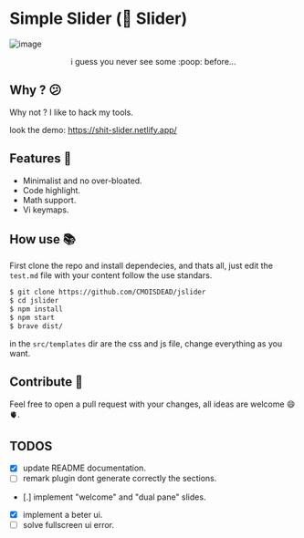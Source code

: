 # Simple Slider (💩 Slider)

![image](https://github.com/CMOISDEAD/slider/assets/51010598/b1342190-7517-4640-a39c-96e58effb060)

<p align="center">i guess you never see some :poop: before...</p>

## Why ? 😕

Why not ? I like to hack my tools.

look the demo: https://shit-slider.netlify.app/

## Features 🍻

- Minimalist and no over-bloated.
- Code highlight.
- Math support.
- Vi keymaps.

## How use 📚

First clone the repo and install dependecies, and thats all, just edit the `test.md` file with your content follow the use standars.

```bash
$ git clone https://github.com/CMOISDEAD/jslider
$ cd jslider
$ npm install
$ npm start
$ brave dist/
```

in the `src/templates` dir are the css and js file, change everything as you want.

## Contribute 🤝

Feel free to open a pull request with your changes, all ideas are welcome 😄 🫀.

## TODOS

- [x] update README documentation.
- [ ] remark plugin dont generate correctly the sections.
- [.] implement "welcome" and "dual pane" slides.
- [x] implement a beter ui.
- [ ] solve fullscreen ui error.
